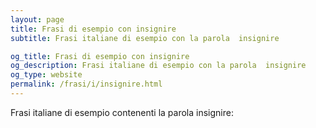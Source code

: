 ```yaml
---
layout: page
title: Frasi di esempio con insignire 
subtitle: Frasi italiane di esempio con la parola  insignire

og_title: Frasi di esempio con insignire 
og_description: Frasi italiane di esempio con la parola  insignire
og_type: website
permalink: /frasi/i/insignire.html
---
```


Frasi italiane di esempio contenenti la parola insignire:


